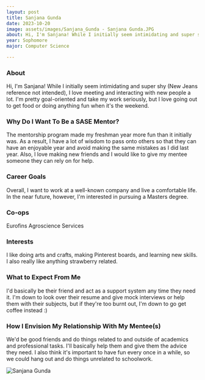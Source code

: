 ```yaml
---
layout: post
title: Sanjana Gunda 
date: 2023-10-20
image: assets/images/Sanjana_Gunda - Sanjana Gunda.JPG
about: Hi, I'm Sanjana! While I initially seem intimidating and super shy (New Jeans reference not intended), I love meeting and interacting with new people a lot. I'm pretty goal-oriented and take my work seriously, but I love going out to get food or doing anything fun when it's the weekend. 
year: Sophomore
major: Computer Science

---
```


### About

Hi, I'm Sanjana! While I initially seem intimidating and super shy (New Jeans reference not intended), I love meeting and interacting with new people a lot. I'm pretty goal-oriented and take my work seriously, but I love going out to get food or doing anything fun when it's the weekend. 

### Why Do I Want To Be a SASE Mentor?

The mentorship program made my freshman year more fun than it initially was. As a result, I have a lot of wisdom to pass onto others so that they can have an enjoyable year and avoid making the same mistakes as I did last year. Also, I love making new friends and I would like to give my mentee someone they can rely on for help.

### Career Goals

Overall, I want to work at a well-known company and live a comfortable life. In the near future, however, I'm interested in pursuing a Masters degree.

### Co-ops

Eurofins Agroscience Services

### Interests

I like doing arts and crafts, making Pinterest boards, and learning new skills. I also really like anything strawberry related.

### What to Expect From Me

I'd basically be their friend and act as a support system any time they need it. I'm down to look over their resume and give mock interviews or help them with their subjects, but if they're too burnt out, I'm down to go get coffee instead :)

### How I Envision My Relationship With My Mentee(s) 

We'd be good friends and do things related to and outside of academics and professional tasks. I'll basically help them and give them the advice they need. I also think it's important to have fun every once in a while, so we could hang out and do things unrelated to schoolwork.

<div class="text-center my-5">
    <img src="https://sase-drexel.github.io/mentorship-2023/assets/images/Sanjana_Gunda - Sanjana Gunda.JPG" alt="Sanjana Gunda" class="rounded post-img" />
</div>
